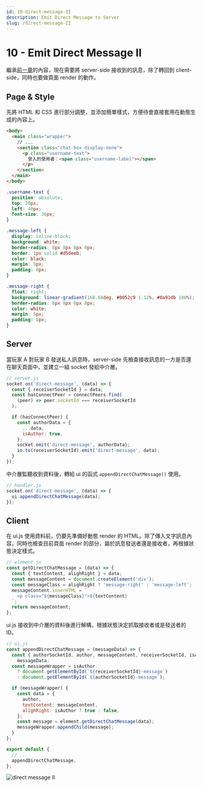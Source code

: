 ```yaml
---
id: 10-direct-message-II
description: Emit Direct Message to Server
slug: /direct-message-II
---
```


# 10 - Emit Direct Message II

繼承[前一章](https://pitt-docusaurus.netlify.app/docs/direct-message-I)的內容，現在需要將 server-side 接收到的訊息，除了轉回到 client-side，同時也要做頁面 render 的動作。

## Page & Style

先將 HTML 和 CSS 進行部分調整，並添加簡單樣式，方便待會直接套用在動態生成的內容上。

```html
<body>
  <main class="wrapper">
    // ...
    <section class="chat-box display-none">
      <p class="username-text">
        登入的使用者：<span class="username-label"></span>
      </p>
    </section>
  </main>
</body>
```

```css
.username-text {
  position: absolute;
  top: 20px;
  left: 40px;
  font-size: 36px;
}

.message-left {
  display: inline-block;
  background: white;
  border-radius: 8px 8px 8px 0px;
  border: 1px solid #d5deeb;
  color: black;
  margin: 5px;
  padding: 8px;
}

.message-right {
  float: right;
  background: linear-gradient(168.68deg, #0052c9 1.12%, #0a91db 100%);
  border-radius: 8px 8px 0px 8px;
  color: white;
  margin: 5px;
  padding: 8px;
}
```

## Server

當玩家 A 對玩家 B 發送私人訊息時，server-side 先檢查接收訊息的一方是否還在聊天頁面中，並建立一組 socket 發給中介層。

```js
// server.js
socket.on('direct-message', (data) => {
  const { receiverSocketId } = data;
  const hasConnectPeer = connectPeers.find(
    (peer) => peer.socketId === receiverSocketId
  );

  if (hasConnectPeer) {
    const authorData = {
      ...data,
      isAuthor: true,
    };
    socket.emit('direct-message', authorData);
    io.to(receiverSocketId).emit('direct-message', data);
  }
});
```

中介層監聽收到資料後，轉給 ui 的函式 `appendDirectChatMessage()` 使用。

```js
// handler.js
socket.on('direct-message', (data) => {
  ui.appendDirectChatMessage(data);
});
```

## Client

在 ui.js 使用資料前，仍要先準備好動態 render 的 HTML。除了傳入文字訊息內容，同時也檢查目前頁面 render 的部分，屬於訊息發送者還是接收者，再根據狀態決定樣式。

```js
// element.js
const getDirectChatMessage = (data) => {
  const { textContent, alighRight } = data;
  const messageContent = document.createElement('div');
  const messageClass = alighRight ? 'message-right' : 'message-left';
  messageContent.innerHTML = `
    <p class="${messageClass}">${textContent}
  `;
  return messageContent;
};
```

ui.js 接收到中介層的資料後進行解構，根據狀態決定抓取接收者或是發送者的 ID。

```js
// ui.js
const appendDirectChatMessage = (messageData) => {
  const { authorSocketId, author, messageContent, receiverSocketId, isAuthor } =
    messageData;
  const messageWrapper = isAuthor
    ? document.getElementById(`${receiverSocketId}-message`)
    : document.getElementById(`${authorSocketId}-message`);

  if (messageWrapper) {
    const data = {
      author,
      textContent: messageContent,
      alighRight: isAuthor ? true : false,
    };
    const message = element.getDirectChatMessage(data);
    messageWrapper.appendChild(message);
  }
};

export default {
  // ...
  appendDirectChatMessage,
};
```

![direct message II](https://i.imgur.com/eKXkRje.gif)
